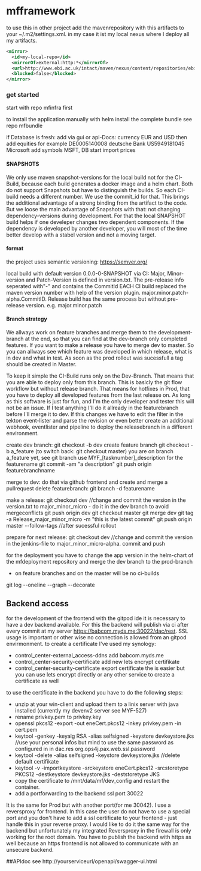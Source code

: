# mfframework

to use this in other project add the mavenrepository with this artifacts to your ~/.m2/settings.xml. 
in my case it ist my local nexus where I deploy all my artifacts.


```xml
<mirror>
  <id>my-local-repo</id>
  <mirrorOf>external:http:*</mirrorOf>
  <url>http://www.ebi.ac.uk/intact/maven/nexus/content/repositories/ebi-repo/</url>
  <blocked>false</blocked>
</mirror>
```

### get started ###

start with repo mfinfra first

to install the application manually with helm install the complete bundle see repo mfbundle

if Database is fresh: add via gui or api-Docs: currency EUR and USD
then add equities for example DE0005140008 deutsche Bank
US5949181045 Microsoft
add symbols MSFT, DB
start import prices

#### SNAPSHOTS ####

We only use maven snapshot-versions for the local build not for the CI-Build, because each build generates a docker image and a helm chart.
Both do not support Snapshots but have to distinguish the builds. So each CI-build needs a different number. 
We use the commit_id for that. This brings the additional advantage of a strong binding from the artifact to the code. 
But we loose the main advantage of Snapshots with that: not changing dependency-versions during development. 
For that the local SNAPSHOT build helps if one develeper changes two dependent components. 
If the dependency is developed by another developer, you will most of the time better develop with a stabel version and not a moving target.



#### format ####

the project uses semantic versioning: https://semver.org/

local build with default version 0.0.0-0-SNAPSHOT
via CI: Major, Minor-version and Patch-Version is defined in version.txt. The pre-release info seperated with"-" and contains the CommitId
EACH CI build replaced the maven version number with help of the version plugin.
major.minor.patch-alpha.CommitID.
Release build has the same process but without pre-release version.
e.g. major.minor.patch

#### Branch strategy ####

We allways work on feature branches and merge them to the development-branch at the end, so that you can find at the dev-branch only completed features. 
If you want to make a release you have to merge dev to master. So you can allways see which feature was developed in which release, what is in dev and what in test. 
As soon as the prod rollout was sucessfull a tag should be created in Master.

To keep it simple the CI-Build runs only on the Dev-Branch. That means that you are able to deploy only from this branch.
This is basicly  the git flow workflow but without release branch.
That means for hotfixes in Prod, that you have to deploy all developed features from the last release on.
As long as this software is just for fun, and I'm the only developer and tester this will not be an issue. 
If I test anything I'll do it allready in the featurebranch before I'll merge it to dev.
If this changes we have to edit the filter in the tekton event-lister and parse the revision or 
even better create an additional webhook, eventlister and pipeline to deploy the releasebranch in a different environment.


create dev branch:
git checkout -b dev
create feature branch
git checkout -b a_feature (to switch back: git checkout master)
you are on branch a_feature yet, see git branch
use MYF_[tasknumber]_description for the featurename
git commit -am "a description"
git push origin featurebranchname

merge to dev:
do that via github frontend and create and merge a pullrequest
delete featurebranch: git branch -d  featurename


make a release:
git checkout dev
//change and commit the version in the version.txt to major_minor_micro - do it in the dev branch to avoid mergeconflicts
git push origin dev
git checkout master
git merge dev
git tag -a Release_major_minor_micro -m "this is the latest commit"
git push origin master --follow-tags
//after sucessful rollout

prepare for next release:
git checkout dev
//change and commit the version in the jenkins-file to major_minor_micro-alpha.
commit and push

for the deployment you have to change the app version in the helm-chart of the mfdeployment repository and merge the dev branch to the prod-branch

- on feature branches and on the master will be no ci-builds

git log --oneline --graph --decorate

## Backend access ##

for the development of the frontend with the gitpod ide it is necessary to have a dev backend available. For this the backend will publish via ci after every commit at my server https://babcom.myds.me:30022/dac/rest.
SSL usage is important or other wise no connection is allowed from an gitpod envirmonment.
to create a certificate I've used my synology:
- control_center-external_access-ddns add babcom.myds.me
- control_center-security-certificate add new lets encrypt certifikate
- control_center-security-certificate export certificate
  the is easier but you can use lets encrypt directly or any other service to create a certificate as well

to use the certificate in the backend you have to do the following steps:
- unzip at your win-client and upload them to a linix server with java installed (currently my devenv2 server see MYF-527)
- rename privkey.pem to privkey.key
- openssl pkcs12 -export -out eneCert.pkcs12 -inkey privkey.pem -in cert.pem
- keytool -genkey -keyalg RSA -alias selfsigned -keystore devkeystore.jks  //use your personal infos but mind to use the same password as configured in in dac.res org.ops4j.pax.web.ssl.password
- keytool -delete -alias selfsigned -keystore devkeystore.jks //delete default certifikate
- keytool -v -importkeystore -srckeystore eneCert.pkcs12 -srcstoretype PKCS12 -destkeystore devkeystore.jks -deststoretype JKS
- copy the certificate to /mnt/data/mf/dev_config and restart the container.
- add a portforwarding to the backend ssl port 30022

It is the same for Prod but with another port(for me 30042).
I use a reversproxy for frontend. In this case the user do not have to use a special port and you don't have to add a ssl certificate to your frontend - just handle this in your reverse proxy.
I would like to do it the same way for the backend but unfortunately my integrated Reversproxy in the firewall is only working for the root domain.
You have to publish the backend with https as well because an https frontend is not allowed to communicate with an unsecure backend.

##APIdoc
see http://yourserviceurl/openapi/swagger-ui.html
